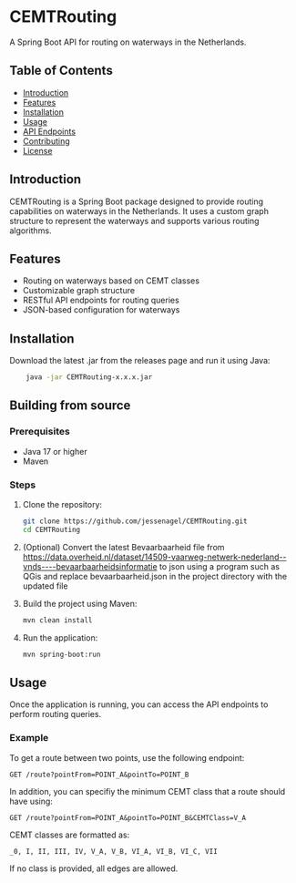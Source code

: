 # CEMTRouting

A Spring Boot API for routing on waterways in the Netherlands.

## Table of Contents

- [Introduction](#introduction)
- [Features](#features)
- [Installation](#installation)
- [Usage](#usage)
- [API Endpoints](#api-endpoints)
- [Contributing](#contributing)
- [License](#license)

## Introduction

CEMTRouting is a Spring Boot package designed to provide routing capabilities on waterways in the Netherlands. It uses a custom graph structure to represent the waterways and supports various routing algorithms.

## Features

- Routing on waterways based on CEMT classes
- Customizable graph structure
- RESTful API endpoints for routing queries
- JSON-based configuration for waterways


## Installation
Download the latest .jar from the releases page and run it using Java:

```sh
    java -jar CEMTRouting-x.x.x.jar
```

## Building from source

### Prerequisites

- Java 17 or higher
- Maven

### Steps

1. Clone the repository:
    ```sh
    git clone https://github.com/jessenagel/CEMTRouting.git
    cd CEMTRouting
    ```

2. (Optional) Convert the latest Bevaarbaarheid file from https://data.overheid.nl/dataset/14509-vaarweg-netwerk-nederland--vnds----bevaarbaarheidsinformatie to json using a program such as QGis and replace bevaarbaarheid.json in the project directory with the updated file

3. Build the project using Maven:
    ```sh
    mvn clean install
    ```
 
4. Run the application:
    ```sh
    mvn spring-boot:run
    ```

## Usage

Once the application is running, you can access the API endpoints to perform routing queries.

### Example

To get a route between two points, use the following endpoint:
```
GET /route?pointFrom=POINT_A&pointTo=POINT_B
```
In addition, you can specifiy the minimum CEMT class that a route should have using:
```
GET /route?pointFrom=POINT_A&pointTo=POINT_B&CEMTClass=V_A
```
CEMT classes are formatted as:
```
_0, I, II, III, IV, V_A, V_B, VI_A, VI_B, VI_C, VII
```
If no class is provided, all edges are allowed.
